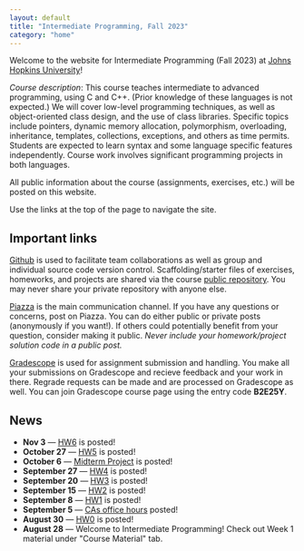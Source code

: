 ```yaml
---
layout: default
title: "Intermediate Programming, Fall 2023"
category: "home"
---
```


Welcome to the website for Intermediate Programming (Fall 2023) at
<a class="external" target="_blank" href="https://www.jhu.edu/">Johns Hopkins University</a>!

*Course description*: This course teaches intermediate to advanced
programming, using C and C++. (Prior knowledge of these languages is not
expected.) We will cover low-level programming techniques, as well as
object-oriented class design, and the use of class libraries. Specific
topics include pointers, dynamic memory allocation, polymorphism,
overloading, inheritance, templates, collections, exceptions, and others
as time permits. Students are expected to learn syntax and some language
specific features independently. Course work involves significant
programming projects in both languages.

All public information about the course (assignments, exercises, etc.) will
be posted on this website.

Use the links at the top of the page to navigate the site.

## Important links

<a class="external" target="_blank" href="https://github.com">Github</a> is used to facilitate
team collaborations as well as group and individual
source code version control. Scaffolding/starter files of
exercises, homeworks, and projects are shared via the course
<a class="external" target="_blank" href="https://github.com/jhu-ip/cs220-f23-public">public repository</a>.
You may never share your private repository with anyone else.

<a class="external" target="_blank" href="https://piazza.com/jhu/fall2023/en601220/home">Piazza</a> is
the main communication channel. If you have any questions or concerns,
post on Piazza. You can do either public or private posts (anonymously
if you want!). If others could potentially benefit from your question,
consider making it public. *Never include your homework/project solution
code in a public post.*

<a class="external" target="_blank" href="https://www.gradescope.com/">Gradescope</a> is used for
assignment submission and handling. You make all your submissions on
Gradescope and recieve feedback and your work in there. Regrade requests
can be made and are processed on Gradescope as well. You can join Gradescope course page using the entry code **B2E25Y**.

## News
* **Nov 3** — [HW6](https://www.gradescope.com/courses/584905/assignments/3630043/) is posted!
* **October 27** — [HW5](assign/hw5) is posted!
* **October 6** — [Midterm Project](assign/midterm) is posted!
* **September 27** — [HW4](https://www.gradescope.com/courses/584905/assignments/3414944/) is posted!
* **September 20** — [HW3](assign/hw3) is posted!
* **September 15** — [HW2](https://www.gradescope.com/courses/584905/assignments/3340478) is posted!
* **September 8** — [HW1](assign/hw1) is posted!
* **September 5** — [CAs office hours](https://docs.google.com/spreadsheets/d/1wfST1AcrgcNaVsvr6xUWKu4LNAU3JYyFmuhlaIxP0EQ/edit#gid=2050153296) posted!
* **August 30** — [HW0](assign/hw0) is posted! 
* **August 28** — Welcome to Intermediate Programming! Check out Week 1 material under "Course Material" tab. 

